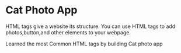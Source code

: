 # Cat Photo App

HTML tags give a website its structure. You can use HTML tags to add photos,button,and other elements to your webpage.

Learned the most Common HTML tags by building Cat photo app

